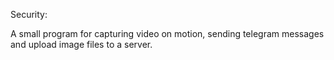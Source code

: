 Security:

A small program for capturing video on motion, sending telegram messages and upload image files to a server.

